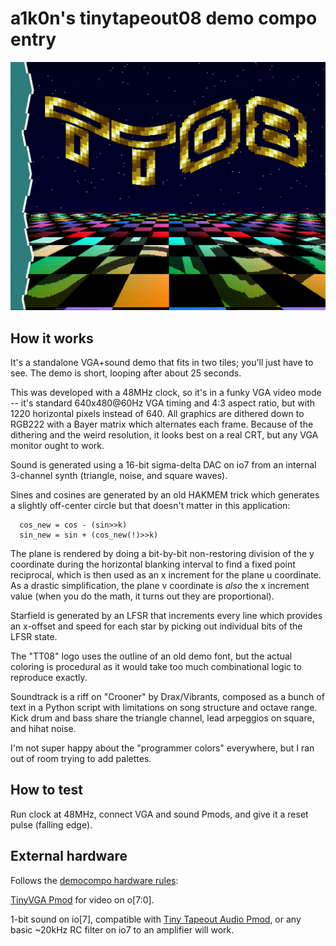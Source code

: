 <!---

This file is used to generate your project datasheet. Please fill in the information below and delete any unused
sections.

You can also include images in this folder and reference them in the markdown. Each image must be less than
512 kb in size, and the combined size of all images must be less than 1 MB.
-->

# a1k0n's tinytapeout08 demo compo entry

![preview](preview.png)

## How it works

It's a standalone VGA+sound demo that fits in two tiles; you'll just have to
see. The demo is short, looping after about 25 seconds.

This was developed with a 48MHz clock, so it's in a funky VGA video mode -- it's
standard 640x480@60Hz VGA timing and 4:3 aspect ratio, but with 1220 horizontal
pixels instead of 640.  All graphics are dithered down to RGB222 with a Bayer
matrix which alternates each frame. Because of the dithering and the weird
resolution, it looks best on a real CRT, but any VGA monitor ought to work.

Sound is generated using a 16-bit sigma-delta DAC on io7 from an internal
3-channel synth (triangle, noise, and square waves).

Sines and cosines are generated by an old HAKMEM trick which generates a
slightly off-center circle but that doesn't matter in this application:
```
  cos_new = cos - (sin>>k)
  sin_new = sin + (cos_new(!)>>k)
```

The plane is rendered by doing a bit-by-bit non-restoring division of the y
coordinate during the horizontal blanking interval to find a fixed point
reciprocal, which is then used as an x increment for the plane u coordinate. As
a drastic simplification, the plane v coordinate is *also* the x increment value
(when you do the math, it turns out they are proportional).

Starfield is generated by an LFSR that increments every line which provides an
x-offset and speed for each star by picking out individual bits of the LFSR
state.

The "TT08" logo uses the outline of an old demo font, but the actual coloring is
procedural as it would take too much combinational logic to reproduce exactly.

Soundtrack is a riff on "Crooner" by Drax/Vibrants, composed as a bunch of text
in a Python script with limitations on song structure and octave range. Kick
drum and bass share the triangle channel, lead arpeggios on square, and hihat 
noise.

I'm not super happy about the "programmer colors" everywhere, but I ran out of
room trying to add palettes.

## How to test

Run clock at 48MHz, connect VGA and sound Pmods, and give it a reset pulse (falling edge).

## External hardware

Follows the [democompo hardware rules](https://tinytapeout.com/competitions/demoscene/#what-are-the-rules):

[TinyVGA Pmod](https://github.com/mole99/tiny-vga) for video on o[7:0].

1-bit sound on io[7], compatible with [Tiny Tapeout Audio
Pmod](https://github.com/MichaelBell/tt-audio-pmod), or any basic ~20kHz RC filter
on io7 to an amplifier will work.